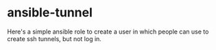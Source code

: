 # ansible-tunnel

Here's a simple ansible role to create a user in which people can use to create ssh tunnels, but not log in.
